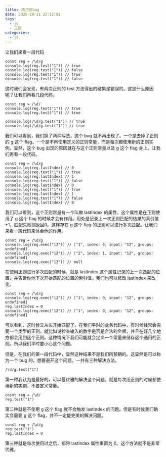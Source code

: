 ```yaml
---
title: JS正则bug
date: 2020-10-11 23:13:01
tags:
  - js
  - 正则
categories:
  - js
---
```


让我们来看一段代码

```
const reg = /\d/g
console.log(reg.test("1")) // true
console.log(reg.test("1")) // false
console.log(reg.test("1")) // true
console.log(reg.test("1")) // false
```

这时我们会发现，有两次正则的 test 方法得出的结果是错误的。这是什么原因呢？让我们再看几段代码。

```
const reg = /\d/
console.log(reg.test("1")) // true
console.log(reg.test("1")) // true
```

```
console.log(/\d/g.test("1")) // true
console.log(/\d/g.test("1")) // true
```

我们可以看到，我们换了两种写法，这个 bug 就不再出现了。一个是去掉了正则的 g 这个 flag。一个是不再使用定义的正则常量，而是每次都使用新的正则实例。显然，这个 bug 出现的原因就在与这个正则常量以及 g 这个 flag 身上。让我们再看一段代码。

```
const reg = /\d/g
console.log(reg.lastIndex) // 0
console.log(reg.test("1")) // true
console.log(reg.lastIndex) // 1
console.log(reg.test("1")) // false
console.log(reg.lastIndex) // 0
console.log(reg.test("1")) // true
console.log(reg.lastIndex) // 1
console.log(reg.test("1")) // false
console.log(reg.lastIndex) // 0
```

我们可以看到，这个正则常量有一个叫做 lastIndex 的属性，这个属性是在正则使用了 g 这个 flag 的时候才会有作用。用处是记录上一次正则匹配的结果的索引值 +1，匹配失败则返回0。这样存在 g 这个 flag 的正则可以进行多次匹配。让我们来看一段代码来体会他的作用。

```
const reg = /\d/g
console.log(reg.exec("12")) // ["1", index: 0, input: "12", groups: undefined]
console.log(reg.exec("12")) // ["2", index: 1, input: "12", groups: undefined]
console.log(reg.exec("12")) // null
```

在使用正则进行多次匹配的时候，就是 lastIndex 这个属性记录的上一次匹配的位置，并告诉你他下次开始匹配的位置的索引值。我们也可以修改 lastIndex 来改变。

```
const reg = /\d/g
console.log(reg.exec("12")) // ["1", index: 0, input: "12", groups: undefined]
reg.lastIndex = 0
console.log(reg.exec("12")) // ["1", index: 0, input: "12", groups: undefined]
```

可以看到，这时候又从头开始匹配了。在我们平时的业务代码中，有时候经常会需要一个类型的正则，就比如说检查输入的数字是否是合法的金额，并且在好几个地方都会用到这个正则。这种情况下我们可能就会定义一个常量来储存这个通用的正则。所以我们平时要小心这个问题。

但是，在我们的第一段代码中，显然这种结果不是我们所预期的。这显然是可以称为一个 bug 的。想要避开这个问题，一共有三种解决方法。

```
/\d/g.test("1")
```

第一种我认为是最好的，可以最优雅的解决这个问题。就是每次用正则的时候都使用新的实例，不要定义常量。

```
cosnt reg = /\d/
reg.test("1")
```

第二种就是不使用 g 这个 flag 就不会触发 lastIndex 的问题。但是有时候我们确实会需要 g 这个 flag，并不一定能完美的解决问题。

```
const reg = /\d/g
reg.test("1")
reg.lastIndex = 0
```

第三种就是每次使用过之后，都将 lastIndex 属性重置为 0。这个方法就不是非常优雅。

